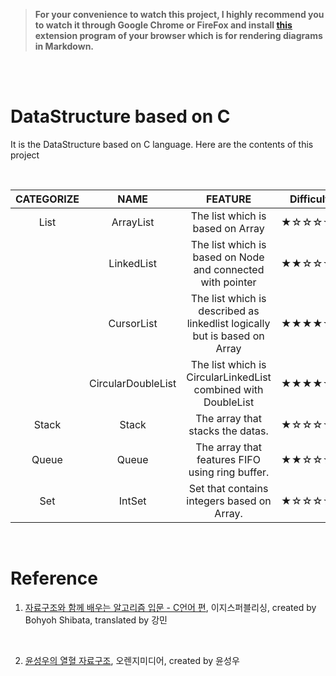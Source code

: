 > **For your convenience to watch this project, I highly recommend you to watch it through Google Chrome or FireFox and install [this](https://github.com/BackMarket/github-mermaid-extension#install) extension program of your browser which is for rendering diagrams in Markdown.**

<br/>
<br/>

# DataStructure based on C

It is the DataStructure based on C language. Here are the contents of this project

<br/>

| CATEGORIZE |        NAME        |                                  FEATURE                                  | Difficulty |
| :--------: | :----------------: | :-----------------------------------------------------------------------: | :--------: |
|    List    |     ArrayList      |                     The list which is based on Array                      |   ★☆☆☆☆☆   |
|            |     LinkedList     |        The list which is based on Node and connected with pointer         |   ★★☆☆☆☆   |
|            |     CursorList     | The list which is described as linkedlist logically but is based on Array |   ★★★★☆☆   |
|            | CircularDoubleList |       The list which is CircularLinkedList combined with DoubleList       |   ★★★★☆☆   |
|   Stack    |       Stack        |                     The array that stacks the datas.                      |   ★☆☆☆☆☆   |
|   Queue    |       Queue        |               The array that features FIFO using ring buffer.             |   ★★☆☆☆☆   |
|    Set     |       IntSet       |                 Set that contains integers based on Array.                |   ★☆☆☆☆☆   |

<br/>

# Reference

1. [자료구조와 함께 배우는 알고리즘 입문 - C언어 편](https://book.naver.com/bookdb/book_detail.nhn?bid=13057264), 이지스퍼블리싱, created by Bohyoh Shibata, translated by 강민

<br/>

2. [윤성우의 열혈 자료구조](https://book.naver.com/bookdb/book_detail.nhn?bid=6809127), 오렌지미디어, created by 윤성우

